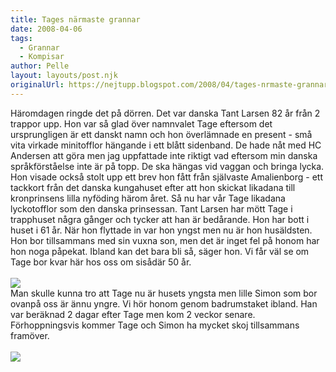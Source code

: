 ```yaml
---
title: Tages närmaste grannar
date: 2008-04-06
tags: 
  - Grannar
  - Kompisar	
author: Pelle
layout: layouts/post.njk
originalUrl: https://nejtupp.blogspot.com/2008/04/tages-nrmaste-grannar.html
---
```


Häromdagen ringde det på dörren. Det var danska Tant Larsen 82 år från 2 trappor upp. Hon var så glad över namnvalet Tage eftersom det ursprungligen är ett danskt namn och hon överlämnade en present - små vita virkade minitofflor hängande i ett blått sidenband. De hade nåt med HC Andersen att göra men jag uppfattade inte riktigt vad eftersom min danska språkförståelse inte är på topp. De ska hängas vid vaggan och bringa lycka. Hon visade också stolt upp ett brev hon fått från självaste Amalienborg - ett tackkort från det danska kungahuset efter att hon skickat likadana till kronprinsens lilla nyföding härom året. Så nu har vår Tage likadana lyckotofflor som den danska prinsessan. Tant Larsen har mött Tage i trapphuset några gånger och tycker att han är bedårande. Hon har bott i huset i 61 år. När hon flyttade in var hon yngst men nu är hon husäldsten. Hon bor tillsammans med sin vuxna son, men det är inget fel på honom har hon noga påpekat. Ibland kan det bara bli så, säger hon. Vi får väl se om Tage bor kvar här hos oss om sisådär 50 år.<br><br><img src="../../../../img/_MG_0836_1024pix.jpg"><br>Man skulle kunna tro att Tage nu är husets yngsta men lille Simon som bor ovanpå oss är ännu yngre. Vi hör honom genom badrumstaket ibland. Han var beräknad 2 dagar efter Tage men kom 2 veckor senare. Förhoppningsvis kommer Tage och Simon ha mycket skoj tillsammans framöver.<br><br><img src="../../../../img/_MG_0820_1024pix.jpg">

